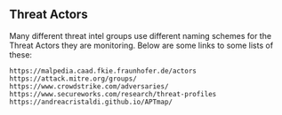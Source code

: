 ## Threat Actors
Many different threat intel groups use different naming schemes for the Threat Actors they are monitoring. Below are some links to some lists of these:
```
https://malpedia.caad.fkie.fraunhofer.de/actors
https://attack.mitre.org/groups/
https://www.crowdstrike.com/adversaries/
https://www.secureworks.com/research/threat-profiles
https://andreacristaldi.github.io/APTmap/
```
